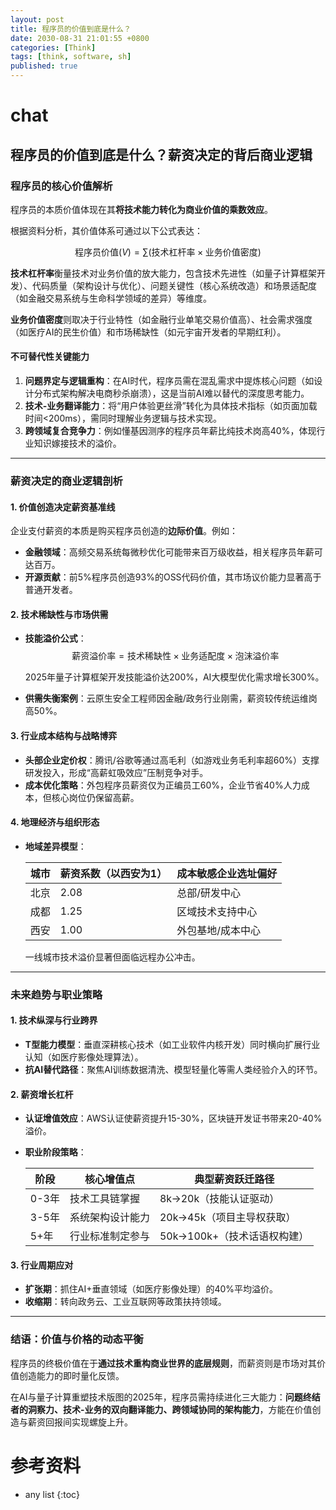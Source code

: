 ```yaml
---
layout: post
title: 程序员的价值到底是什么？
date: 2030-08-31 21:01:55 +0800
categories: [Think]
tags: [think, software, sh]
published: true
---
```






# chat

## 程序员的价值到底是什么？薪资决定的背后商业逻辑



### 程序员的核心价值解析

程序员的本质价值体现在其**将技术能力转化为商业价值的乘数效应**。

根据资料分析，其价值体系可通过以下公式表达：

$$
\text{程序员价值} (V) = \sum (\text{技术杠杆率} \times \text{业务价值密度})
$$


**技术杠杆率**衡量技术对业务价值的放大能力，包含技术先进性（如量子计算框架开发）、代码质量（架构设计与优化）、问题关键性（核心系统改造）和场景适配度（如金融交易系统与生命科学领域的差异）等维度。  

**业务价值密度**则取决于行业特性（如金融行业单笔交易价值高）、社会需求强度（如医疗AI的民生价值）和市场稀缺性（如元宇宙开发者的早期红利）。

#### 不可替代性关键能力
1. **问题界定与逻辑重构**：在AI时代，程序员需在混乱需求中提炼核心问题（如设计分布式架构解决电商秒杀崩溃），这是当前AI难以替代的深度思考能力。  
2. **技术-业务翻译能力**：将“用户体验更丝滑”转化为具体技术指标（如页面加载时间<200ms），需同时理解业务逻辑与技术实现。  
3. **跨领域复合竞争力**：例如懂基因测序的程序员年薪比纯技术岗高40%，体现行业知识嫁接技术的溢价。  

---

### 薪资决定的商业逻辑剖析

#### 1. **价值创造决定薪资基准线**
企业支付薪资的本质是购买程序员创造的**边际价值**。例如：
- **金融领域**：高频交易系统每微秒优化可能带来百万级收益，相关程序员年薪可达百万。  
- **开源贡献**：前5%程序员创造93%的OSS代码价值，其市场议价能力显著高于普通开发者。  

#### 2. **技术稀缺性与市场供需**
- **技能溢价公式**：  
  $$
  \text{薪资溢价率} = \text{技术稀缺性} \times \text{业务适配度} \times \text{泡沫溢价率}
  $$
  
  2025年量子计算框架开发技能溢价达200%，AI大模型优化需求增长300%。  
- **供需失衡案例**：云原生安全工程师因金融/政务行业刚需，薪资较传统运维岗高50%。  

#### 3. **行业成本结构与战略博弈**
- **头部企业定价权**：腾讯/谷歌等通过高毛利（如游戏业务毛利率超60%）支撑研发投入，形成“高薪虹吸效应”压制竞争对手。  
- **成本优化策略**：外包程序员薪资仅为正编员工60%，企业节省40%人力成本，但核心岗位仍保留高薪。  

#### 4. **地理经济与组织形态**
- **地域差异模型**：  

  | 城市 | 薪资系数（以西安为1） | 成本敏感企业选址偏好 |  
  |---|---|---|  
  | 北京 | 2.08 | 总部/研发中心 |  
  | 成都 | 1.25 | 区域技术支持中心 |  
  | 西安 | 1.00 | 外包基地/成本中心 |  
  一线城市技术溢价显著但面临远程办公冲击。  


---

### 未来趋势与职业策略

#### 1. **技术纵深与行业跨界**
- **T型能力模型**：垂直深耕核心技术（如工业软件内核开发）同时横向扩展行业认知（如医疗影像处理算法）。  
- **抗AI替代路径**：聚焦AI训练数据清洗、模型轻量化等需人类经验介入的环节。  

#### 2. **薪资增长杠杆**
- **认证增值效应**：AWS认证使薪资提升15-30%，区块链开发证书带来20-40%溢价。  
- **职业阶段策略**：  

  | 阶段 | 核心增值点 | 典型薪资跃迁路径 |  
  |---|---|---|  
  | 0-3年 | 技术工具链掌握 | 8k→20k（技能认证驱动） |  
  | 3-5年 | 系统架构设计能力 | 20k→45k（项目主导权获取） |  
  | 5+年 | 行业标准制定参与 | 50k→100k+（技术话语权构建） |  


#### 3. **行业周期应对**
- **扩张期**：抓住AI+垂直领域（如医疗影像处理）的40%平均溢价。  
- **收缩期**：转向政务云、工业互联网等政策扶持领域。  

---

### 结语：价值与价格的动态平衡

程序员的终极价值在于**通过技术重构商业世界的底层规则**，而薪资则是市场对其价值创造能力的即时量化反馈。

在AI与量子计算重塑技术版图的2025年，程序员需持续进化三大能力：**问题终结者的洞察力、技术-业务的双向翻译能力、跨领域协同的架构能力**，方能在价值创造与薪资回报间实现螺旋上升。



# 参考资料


* any list
{:toc}